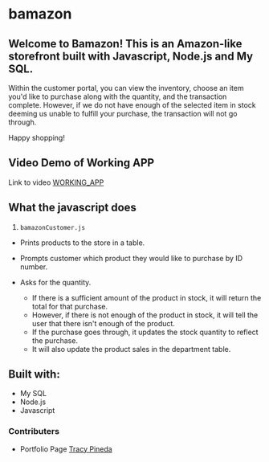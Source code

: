 # bamazon

## Welcome to Bamazon! This is an Amazon-like storefront built with Javascript, Node.js and My SQL.

Within the customer portal, you can view the inventory, choose an item you'd like to purchase
along with the quantity, and the transaction complete. However, if we do not have enough 
of the selected item in stock deeming us unable to fulfill your purchase, the transaction 
will not go through.

Happy shopping!

## Video Demo of Working APP

Link to video [WORKING_APP](bamazonVideo.mp4)

## What the javascript does

1. `bamazonCustomer.js`
- Prints products to the store in a table.
- Prompts customer which product they would like to purchase by ID number.
- Asks for the quantity.

  - If there is a sufficient amount of the product in stock, it will return the total for that purchase.
  - However, if there is not enough of the product in stock, it will tell the user that there isn't enough of the product.
  - If the purchase goes through, it updates the stock quantity to reflect the purchase.
  - It will also update the product sales in the department table.

## Built with:

- My SQL
- Node.js
- Javascript

### Contributers
- Portfolio Page [Tracy Pineda](https://tracypineda.github.io/Bootstrap-Portfolio/)

